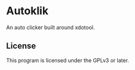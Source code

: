 # Autoklik

An auto clicker built around xdotool.

## License

This program is licensed under the GPLv3 or later.
